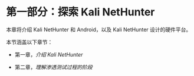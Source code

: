 # 第一部分：探索 Kali NetHunter

本章将介绍 Kali NetHunter 和 Android，以及 Kali NetHunter 设计的硬件平台。

本节涵盖以下章节：

+   第一章，*介绍 Kali NetHunter*

+   第二章，*理解渗透测试过程的阶段*
